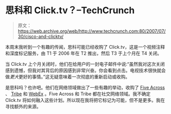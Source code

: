 # 思科和 Click.tv？–TechCrunch

> 原文：<https://web.archive.org/web/http://www.techcrunch.com:80/2007/07/30/cisco-and-clicktv/>

本周末我听到一个有趣的传闻，思科可能已经收购了 Click.tv，这是一个视频注释和深度标记服务，由 T1 于 2006 年在 T2 推出，然后 T3 于上个月在 T4 关闭。

当 Click.tv 上个月关闭时，他们在给用户的一封电子邮件中说:“虽然我对这次关闭感到遗憾，但我对其背后的原因感到非常兴奋。你会看到点击。电视技术很快就会做*更大*更好的事情。”这无疑意味着一次彻底的重新启动或收购。

是思科吗？也许吧。他们在网络领域做出了一些有趣的举动，收购了 [Five Across](https://web.archive.org/web/20220516081441/http://venturebeat.com/2007/02/08/cisco-dives-into-web-20-buys-five-across/) 、 [Tribe](https://web.archive.org/web/20220516081441/http://www.beta.techcrunch.com/2007/03/02/tribe-gets-aquired-for-real-this-time/) 和 [WebEx](https://web.archive.org/web/20220516081441/http://www.beta.techcrunch.com/2007/03/15/cisco-buys-webex-for-32-billion/) 。Five Across 和 Tribe 都在社交网络领域。我不确定 Click.tv 将如何融入这些计划。所以现在我将把它标记为可能，但不是更多。我在寻找额外的来源。
